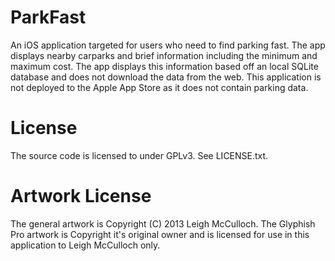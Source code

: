 ParkFast
========
An iOS application targeted for users who need to find parking fast. The app displays nearby carparks and brief information including the minimum and maximum cost. The app displays this information based off an local SQLite database and does not download the data from the web. This application is not deployed to the Apple App Store as it does not contain parking data.

License
========
The source code is licensed to under GPLv3. See LICENSE.txt.

Artwork License
========
The general artwork is Copyright (C) 2013 Leigh McCulloch.
The Glyphish Pro artwork is Copyright it's original owner and is licensed for use in this application to Leigh McCulloch only.
